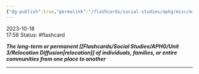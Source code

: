 ```yaml
---
{"dg-publish":true,"permalink":"/flashcards/social-studies/aphg/misc/migration/","updated":"2024-04-24T10:40:23.411-05:00"}
---
```


2023-10-18  
17:58
Status: #flashcard

***The long-term or permanent [[Flashcards/Social Studies/APHG/Unit 3/Relocation Diffusion\|relocation]] of individuals, families, or entire communities from one place to another***

---